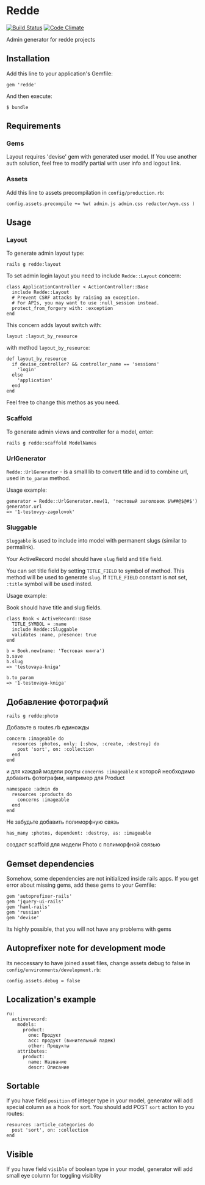# Redde
[![Build Status](https://secure.travis-ci.org/redde/redde.png)](http://travis-ci.org/redde/redde)
[![Code Climate](https://codeclimate.com/github/redde/redde.png)](https://codeclimate.com/github/redde/redde)

Admin generator for redde projects

## Installation

Add this line to your application's Gemfile:

    gem 'redde'

And then execute:

    $ bundle

## Requirements

### Gems

Layout requires 'devise' gem with generated user model. If You use another auth solution, feel free to modify partial with user info and logout link.

### Assets

Add this line to assets precompilation in `config/production.rb`:

    config.assets.precompile += %w( admin.js admin.css redactor/wym.css )

## Usage

### Layout

To generate admin layout type:

    rails g redde:layout

To set admin login layout you need to include `Redde::Layout` concern:

    class ApplicationController < ActionController::Base
      include Redde::Layout
      # Prevent CSRF attacks by raising an exception.
      # For APIs, you may want to use :null_session instead.
      protect_from_forgery with: :exception
    end

This concern adds layout switch with:

    layout :layout_by_resource

with method `layout_by_resource`:

    def layout_by_resource
      if devise_controller? && controller_name == 'sessions'
        'login'
      else
        'application'
      end
    end

Feel free to change this methos as you need.

### Scaffold

To generate admin views and controller for a model, enter:

    rails g redde:scaffold ModelNames

### UrlGenerator

`Redde::UrlGenerator` - is a small lib to convert title and id to combine url, used in `to_param` method.

Usage example:

    generator = Redde::UrlGenerator.new(1, 'тестовый заголовок $%##@$@#$')
    generator.url
    => '1-testovyy-zagolovok'

### Sluggable

`Sluggable` is used to include into model with permanent slugs (similar to permalink).

Your ActiveRecord model should have `slug` field and title field.

You can set title field by setting `TITLE_FIELD` to symbol of method. This method will be used to generate `slug`.
If `TITLE_FIELD` constant is not set, `:title` symbol will be used insted.

Usage example:

Book should have title and slug fields.

    class Book < ActiveRecord::Base
      TITLE_SYMBOL = :name
      include Redde::Sluggable
      validates :name, presence: true
    end

    b = Book.new(name: 'Тестовая книга')
    b.save
    b.slug
    => 'testovaya-kniga'

    b.to_param
    => '1-testovaya-kniga'

## Добавление фотографий

    rails g redde:photo

Добавьте в routes.rb единожды

    concern :imageable do
      resources :photos, only: [:show, :create, :destroy] do
        post 'sort', on: :collection
      end
    end

и для каждой модели роуты `concerns :imageable` к которой необходимо добавить фотографии, например для Product

    namespace :admin do
      resources :products do
        concerns :imageable
      end
    end

Не забудьте добавить полиморфную связь

    has_many :photos, dependent: :destroy, as: :imageable

создаст scaffold для модели Photo с полиморфной связью

## Gemset dependenсies

Somehow, some dependencies are not initialized inside rails apps. If you get error about missing gems, add these gems to your Gemfile:

    gem 'autoprefixer-rails'
    gem 'jquery-ui-rails'
    gem 'haml-rails'
    gem 'russian'
    gem 'devise'

Its highly possible, that you will not have any problems with gems

## Autoprefixer note for development mode

Its neccessary to have joined asset files, change assets debug to false in `config/environments/development.rb`:

    config.assets.debug = false

## Localization's example

    ru:
      activerecord:
        models:
          product:
            one: Продукт
            acc: продукт (винительный падеж)
            other: Продукты
        attributes:
          product:
            name: Название
            descr: Описание

## Sortable

If you have field `position` of integer type in your model, generator will add special column as a hook for sort.
You should add POST `sort` action to you routes:

    resources :article_categories do
      post 'sort', on: :collection
    end

## Visible

If you have field `visible` of boolean type in your model, generator will add small eye column for toggling visiblity
